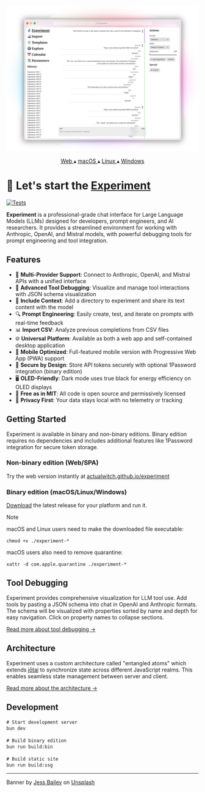 <a href="https://actualwitch.github.io/experiment/">
  <picture>
    <source media="(prefers-color-scheme: dark)" srcset=".github/screenshots/browser-dark.png">
    <img alt="Experiment screenshot" src=".github/screenshots/browser-light.png">
  </picture>
</a>

<p align="center">
  <a href="https://actualwitch.github.io/experiment/">
    Web
  </a>
  ▴
  <a href="https://github.com/actualwitch/experiment/releases/latest">
    macOS
  </a>
  ▴
  <a href="https://github.com/actualwitch/experiment/releases/latest">
    Linux
  </a>
  ▴
  <a href="https://github.com/actualwitch/experiment/releases/latest">
    Windows
  </a>
</p>

# 🔬 Let's start the <ins>Experiment</ins>

[![Tests](https://github.com/actualwitch/experiment/actions/workflows/test.yml/badge.svg)](https://github.com/actualwitch/experiment/actions/workflows/test.yml)

**Experiment** is a professional-grade chat interface for Large Language Models (LLMs) designed for developers, prompt engineers, and AI researchers. It provides a streamlined environment for working with Anthropic, OpenAI, and Mistral models, with powerful debugging tools for prompt engineering and tool integration.

## Features

- 💬 **Multi-Provider Support**: Connect to Anthropic, OpenAI, and Mistral APIs with a unified interface
- 🧰 **Advanced Tool Debugging**: Visualize and manage tool interactions with JSON schema visualization
- 📂 **Include Context**: Add a directory to experiment and share its text content with the model
- 🔍 **Prompt Engineering**: Easily create, test, and iterate on prompts with real-time feedback
- 📊 **Import CSV**: Analyze previous completions from CSV files
- 🌐 **Universal Platform**: Available as both a web app and self-contained desktop application
- 📱 **Mobile Optimized**: Full-featured mobile version with Progressive Web App (PWA) support
- 🔐 **Secure by Design**: Store API tokens securely with optional 1Password integration (binary edition)
- 🖥️ **OLED-Friendly**: Dark mode uses true black for energy efficiency on OLED displays
- 🍻 **Free as in MIT**: All code is open source and permissively licensed
- 🙊 **Privacy First**: Your data stays local with no telemetry or tracking

## Getting Started

Experiment is available in binary and non-binary editions. Binary edition requires no dependencies and includes additional features like 1Password integration for secure token storage.

### Non-binary edition (Web/SPA)

Try the web version instantly at [actualwitch.github.io/experiment](https://actualwitch.github.io/experiment/)

### Binary edition (macOS/Linux/Windows)

[Download](https://github.com/actualwitch/experiment/releases/latest) the latest release for your platform and run it.

> [!NOTE]
> macOS and Linux users need to make the downloaded file executable:
> ```shell
> chmod +x ./experiment-*
> ```
> macOS users also need to remove quarantine:
> ```shell
> xattr -d com.apple.quarantine ./experiment-*
> ```

## Tool Debugging

Experiment provides comprehensive visualization for LLM tool use. Add tools by pasting a JSON schema into chat in OpenAI and Anthropic formats. The schema will be visualized with properties sorted by name and depth for easy navigation. Click on property names to collapse sections.

<a href="docs/tool-debugging.md">Read more about tool debugging →</a>

## Architecture

Experiment uses a custom architecture called "entangled atoms" which extends [jōtai](https://jotai.org/) to synchronize state across different JavaScript realms. This enables seamless state management between server and client.

<a href="docs/architecture.md">Read more about the architecture →</a>

## Development

```shell
# Start development server
bun dev

# Build binary edition
bun run build:bin

# Build static site
bun run build:ssg
```

<hr>

Banner by <a href="https://unsplash.com/@jessbaileydesigns?utm_content=creditCopyText&utm_medium=referral&utm_source=unsplash">Jess Bailey</a> on <a href="https://unsplash.com/photos/pen-near-black-lined-paper-and-eyeglasses-q10VITrVYUM?utm_content=creditCopyText&utm_medium=referral&utm_source=unsplash">Unsplash</a>